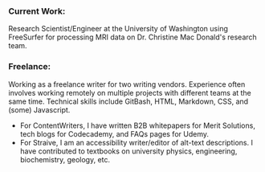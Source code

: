 <main>
  <h3>Current Work:</h3>
    <p>Research Scientist/Engineer at the University of Washington using FreeSurfer for processing MRI data on Dr. Christine Mac Donald's research team.</p>

  <h3>Freelance:</h3>
    <p>Working as a freelance writer for two writing vendors. Experience often involves working remotely on multiple projects with different teams at the same time. Technical skills include GitBash, HTML, Markdown, CSS, and (some) Javascript.</p>
  <ul>
    <li>For ContentWriters, I have written B2B whitepapers for Merit Solutions, tech blogs for Codecademy, and FAQs pages for Udemy.</li>
    <li>For Straive, I am an accessibility writer/editor of alt-text descriptions. I have contributed to textbooks on university physics, engineering, biochemistry, geology, etc.</li>
  </ul>
<!---
bradleyhh/bradleyhh is a ✨ special ✨ repository because its `README.md` (this file) appears on your GitHub profile.
You can click the Preview link to take a look at your changes.
--->
